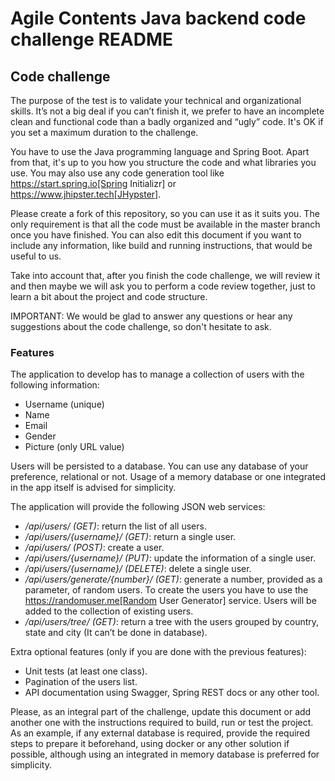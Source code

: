 # Agile Contents Java backend code challenge README

## Code challenge

The purpose of the test is to validate your technical and organizational skills. It’s not a big
deal if you can’t finish it, we prefer to have an incomplete clean and functional code than a 
badly organized and “ugly” code. It's OK if you set a maximum duration to the challenge.

You have to use the Java programming language and Spring Boot. Apart from that, it's up to you
how you structure the code and what libraries you use. You may also use any code generation tool
like https://start.spring.io[Spring Initializr] or https://www.jhipster.tech[JHypster].

Please create a fork of this repository, so you can use it as it suits you. The
only requirement is that all the code must be available in the master branch once you have
finished. You can also edit this document if you want to include any information, like build and
running instructions, that would be useful to us.

Take into account that, after you finish the code challenge, we will review it and then maybe we will ask
you to perform a code review together, just to learn a bit about the project and code structure.

IMPORTANT: We would be glad to answer any questions or hear any suggestions about the code
challenge, so don't hesitate to ask. 

### Features

The application to develop has to manage a collection of users with the following information:

* Username (unique)
* Name
* Email
* Gender
* Picture (only URL value)

Users will be persisted to a database. You can use any database of your preference, relational or
not. Usage of a memory database or one integrated in the app itself is advised for simplicity.

The application will provide the following JSON web services:

* */api/users/ (GET)*: return the list of all users.
* */api/users/{username}/ (GET)*: return a single user.
* */api/users/ (POST)*: create a user.
* */api/users/{username}/ (PUT)*: update the information of a single user.
* */api/users/{username}/ (DELETE)*: delete a single user.
* */api/users/generate/{number}/ (GET)*: generate a number, provided as a parameter, of random users.
To create the users you have to use the https://randomuser.me[Random User Generator] service. Users
will be added to the collection of existing users.
* */api/users/tree/ (GET)*: return a tree with the users grouped by country, state and city (It can’t be done in database).

Extra optional features (only if you are done with the previous features):

* Unit tests (at least one class).
* Pagination of the users list.
* API documentation using Swagger, Spring REST docs or any other tool.

Please, as an integral part of the challenge, update this document or add another one with the instructions required to build, run or test the project. As an example, if any external database is required, provide the required steps to prepare it beforehand, using docker or any other solution if possible, although using an integrated in memory database is preferred for simplicity.

